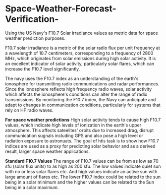 # Space-Weather-Forecast-Verification-
Using the US Navy's F10.7 Solar irradiance values as metric data for space weather prediction purposes. 

F10.7 solar irradiance is a metric of the solar radio flux per unit frequency at a wavelength of 10.7 centimeters, corresponding to a frequency of 2800 MHz, which originates from solar emissions during high solar activity. It is an excellent indicator of solar activity, particularly solar flares, which can increase the F10.7 level significantly.

The navy uses the F10.7 index as an understanding of the earth's ionosphere for transmitting radio communications and radar performances. Since the ionosphere reflects high frequency radio waves, solar activity which affects the ionosphere's conditions can alter the range of radio transmissions. By monitoring the F10.7 index, the Navy can anticipate and adapt to changes in communication conditions, particularly for systems that rely on HF radio waves.

**For space weather predictions**
High solar activity tends to cause high F10.7 values, which indicate high levels of ionization in the earth's upper atmosphere. This affects sateelites' orbits due to increased drag, disrupt communication sugnals including GPS and also pose a high level or radiation exposure to astronuats. The goal of htis task is to show how F10.7 indices are used as a proxy for predicting solar behavior and as a derived result, larger space weather applications. 

**Standard F10.7 Values**
The range of F10.7 values can be from as low as 70 sfu (solar flux units) to as high as 200 sfu. The low values indicate quiet sun with no or less solar flares etc. And high values indicate an active sun with large amount of flares etc. The lower F10.7 index could be related to the sun being in a solar minimum and the higher values can be related to the Sun being in a solar maximum. 
